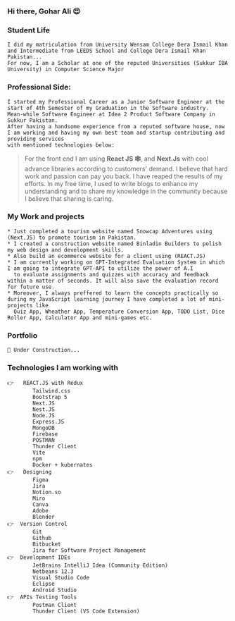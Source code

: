 ### Hi there, Gohar Ali 😍 

    
### Student Life
    I did my matriculation from University Wensam College Dera Ismail Khan and Intermediate from LEEDS School and College Dera Ismail Khan Pakistan... 
    For now, I am a Scholar at one of the reputed Universities (Sukkur IBA University) in Computer Science Major

###  Professional Side:
    I started my Professional Career as a Junior Software Engineer at the start of 4th Semester of my Graduation in the Software industry.
    Mean-while Software Engineer at Idea 2 Product Software Company in Sukkur Pakistan. 
    After having a handsome experience from a reputed software house, now I am working and having my own best team and startup contributing and providing services 
    with mentioned technologies below:
>   For the front end I am using **React JS 🕸️**, and **Next.Js** with cool advance libraries according to customers' demand.
    I believe that hard work and passion can pay you back. I have reaped the results of my efforts. In my free time, I used to write blogs to enhance my
>    understanding and to share my knowledge in the community because I believe that sharing is caring.
### My Work and projects
    * Just completed a tourism website named Snowcap Adventures using (Next.JS) to promote tourism in Pakistan.
    * I created a construction website named Binladin Builders to polish my web design and development skills.
    * Also build an ecommerce website for a client using (REACT.JS)
    * I am currently working on GPT-Integrated Evaluation System in which I am going to integrate GPT-API to utilize the power of A.I 
      to evaluate assignments and quizzes with accuracy and feedback within a matter of seconds. It will also save the evaluation record for future use.
    * Moreover, I always preffered to learn the concepts practically so during my JavaScript learning journey I have completed a lot of mini-projects like 
      Quiz App, Wheather App, Temperature Conversion App, TODO List, Dice Roller App, Calculator App and mini-games etc.  
### Portfolio    
    🔗 Under Construction...

### Technologies I am working with
    👉   REACT.JS with Redux
            Tailwind.css
            Bootstrap 5
            Next.JS
            Nest.JS
            Node.JS
            Express.JS
            MongoDB
            Firebase
            POSTMAN
            Thunder Client
            Vite 
            npm
            Docker + kubernates 
    👉	Designing
            Figma
            Jira
            Notion.so
            Miro
            Canva
            Adobe 
            Blender
    👉  Version Control
            Git
            Github
            Bitbucket
            Jira for Software Project Management
    👉  Development IDEs
            JetBrains IntelliJ Idea (Community Edition)
            Netbeans 12.3
            Visual Studio Code
            Eclipse
            Android Studio
    👉  APIs Testing Tools
            Postman Client
            Thunder Client (VS Code Extension)
